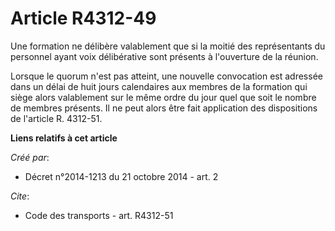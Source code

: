# Article R4312-49

Une formation ne délibère valablement que si la moitié des représentants du personnel ayant voix délibérative sont présents à
l'ouverture de la réunion. 

Lorsque le quorum n'est pas atteint, une nouvelle convocation est adressée dans un délai de huit jours calendaires aux
membres de la formation qui siège alors valablement sur le même ordre du jour quel que soit le nombre de membres présents. Il
ne peut alors être fait application des dispositions de l'article R. 4312-51.

**Liens relatifs à cet article**

_Créé par_:

  - Décret n°2014-1213 du 21 octobre 2014 - art. 2

_Cite_:

  - Code des transports - art. R4312-51
